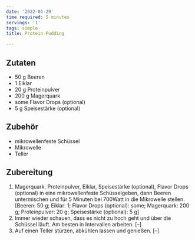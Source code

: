 ```yaml
---
date: '2022-01-29'
time required: 5 minutes
servings: '1'
tags: simple
title: Protein Pudding

---
```


## Zutaten
- 50 g Beeren
- 1 Eiklar
- 20 g Proteinpulver
- 200 g Magerquark
- some Flavor Drops (optional)
- 5 g Speisestärke (optional)

## Zubehör
- mikrowellenfeste Schüssel
- Mikrowelle
- Teller

## Zubereitung
 1. Magerquark, Proteinpulver, Eiklar, Speisestärke (optional), Flavor Drops (optional) in eine mikrowellenfeste Schüsselgeben, dann Beeren untermischen und für 5 Minuten bei 700Watt in die Mikrowelle stellen.
    [Beeren: 50 g; Eiklar: 1; Flavor Drops (optional): some; Magerquark: 200 g; Proteinpulver: 20 g; Speisestärke (optional): 5 g]
 2. Immer wieder schauen, dass es nicht zu hoch geht und über die Schüssel läuft. Am besten in Intervallen arbeiten.
    [–]
 3. Auf einen Teller stürzen, abkühlen lassen und genießen.
    [–]

